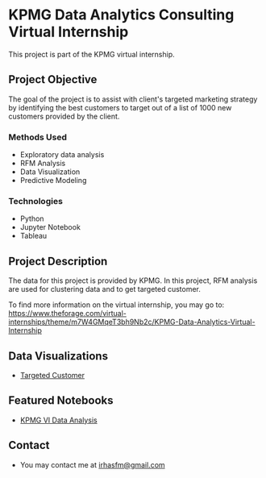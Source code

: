 # KPMG Data Analytics Consulting Virtual Internship 
This project is part of the KPMG virtual internship.

## Project Objective
The goal of the project is to assist with client's targeted marketing strategy by identifying the best customers to target out of a list of 1000 new customers provided by the client. 

### Methods Used
* Exploratory data analysis
* RFM Analysis
* Data Visualization
* Predictive Modeling 

### Technologies
* Python
* Jupyter Notebook
* Tableau

## Project Description
The data for this project is provided by KPMG. 
In this project, RFM analysis are used for clustering data and to get targeted customer. 

To find more information on the virtual internship, you may go to: https://www.theforage.com/virtual-internships/theme/m7W4GMqeT3bh9Nb2c/KPMG-Data-Analytics-Virtual-Internship

## Data Visualizations
* [Targeted Customer](https://public.tableau.com/views/KPMGVirtualInternship-TargetedCustomer/Dashboard1?:language=en-US&:display_count=n&:origin=viz_share_link)

## Featured Notebooks
* [KPMG VI Data Analysis](https://github.com/irhasfm/KPMG-VIrtual-Internship/blob/main/2.%20Analysis/KPMG%20Data%20Analysis.ipynb)

## Contact
* You may contact me at irhasfm@gmail.com
